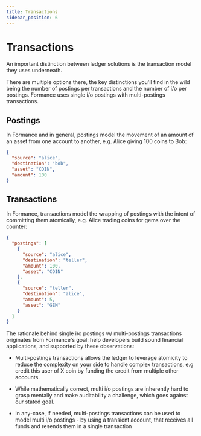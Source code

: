 ```yaml
---
title: Transactions
sidebar_position: 6
---
```

# Transactions

An important distinction between ledger solutions is the transaction model they uses underneath.

There are multiple options there, the key distinctions you'll find in the wild being the number of postings per transactions and the number of i/o per postings. Formance uses single i/o postings with multi-postings transactions.

## Postings
In Formance and in general, postings model the movement of an amount of an asset from one account to another, e.g. Alice giving 100 coins to Bob:
```json
{
  "source": "alice",
  "destination": "bob",
  "asset": "COIN",
  "amount": 100
}
```

## Transactions
In Formance, transactions model the wrapping of postings with the intent of committing them atomically, e.g. Alice trading coins for gems over the counter:
```json
{
  "postings": [
    {
      "source": "alice",
      "destination": "teller",
      "amount": 100,
      "asset": "COIN"
    },
    {
      "source": "teller",
      "destination": "alice",
      "amount": 5,
      "asset": "GEM"
    }
  ]
}
```
The rationale behind single i/o postings w/ multi-postings transactions originates from Formance's goal: help developers build sound financial applications, and supported by these observations:

* Multi-postings transactions allows the ledger to leverage atomicity to reduce the complexity on your side to handle complex transactions, e.g credit this user of X coin by funding the credit from multiple other accounts.

* While mathematically correct, multi i/o postings are inherently hard to grasp mentally and make auditability a challenge, which goes against our stated goal.

* In any-case, if needed, multi-postings transactions can be used to model multi i/o postings - by using a transient account, that receives all funds and resends them in a single transaction
